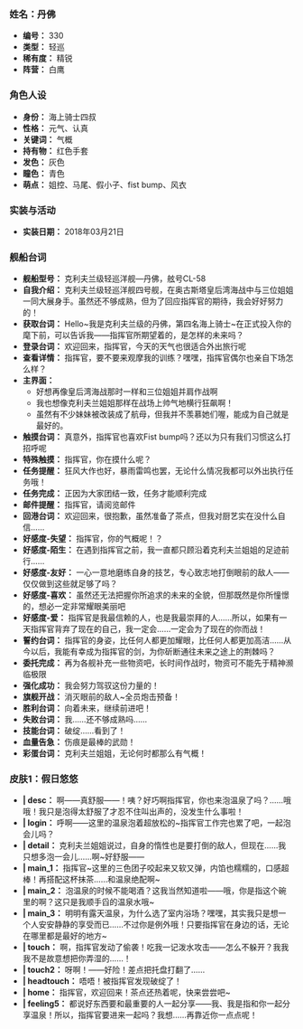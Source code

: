 ### 姓名：丹佛
* **编号：** 330
* **类型：** 轻巡
* **稀有度：** 精锐
* **阵营：** 白鹰


### 角色人设
* **身份：** 海上骑士四叔
* **性格：** 元气、认真
* **关键词：** 气概
* **持有物：** 红色手套
* **发色：** 灰色
* **瞳色：** 青色
* **萌点：** 姐控、马尾、假小子、fist bump、风衣


### 实装与活动
* **实装日期：** 2018年03月21日


### 舰船台词
* **舰船型号：** 克利夫兰级轻巡洋舰—丹佛，舷号CL-58
* **自我介绍：** 克利夫兰级轻巡洋舰四号舰，在奥古斯塔皇后湾海战中与三位姐姐一同大展身手。虽然还不够成熟，但为了回应指挥官的期待，我会好好努力的！
* **获取台词：** Hello~我是克利夫兰级的丹佛，第四名海上骑士~在正式投入你的麾下前，可以告诉我——指挥官所期望着的，是怎样的未来吗？
* **登录台词：** 欢迎回来，指挥官，今天的天气也很适合外出旅行呢
* **查看详情：** 指挥官，要不要来观摩我的训练？嘿嘿，指挥官偶尔也亲自下场怎么样？
* **主界面：**
  * 好想再像皇后湾海战那时一样和三位姐姐并肩作战啊
  * 我也想像克利夫兰姐姐那样在战场上帅气地横行狂飙啊！
  * 虽然有不少妹妹被改装成了航母，但我并不羡慕她们喔，能成为自己就是最好的。
* **触摸台词：** 真意外，指挥官也喜欢Fist bump吗？还以为只有我们习惯这么打招呼呢
* **特殊触摸：** 指挥官，你在摸什么呢？
* **任务提醒：** 狂风大作也好，暴雨雷鸣也罢，无论什么情况我都可以外出执行任务哦！
* **任务完成：** 正因为大家团结一致，任务才能顺利完成
* **邮件提醒：** 指挥官，请阅览邮件
* **回港台词：** 欢迎回来，很抱歉，虽然准备了茶点，但我对厨艺实在没什么自信……
* **好感度-失望：** 指挥官，你的气概呢！？
* **好感度-陌生：** 在遇到指挥官之前，我一直都只顾沿着克利夫兰姐姐的足迹前行……
* **好感度-友好：** 一心一意地磨练自身的技艺，专心致志地打倒眼前的敌人——仅仅做到这些就足够了吗？
* **好感度-喜欢：** 虽然还无法把握你所追求的未来的全貌，但那既然是你所憧憬的，想必一定非常耀眼美丽吧
* **好感度-爱：** 指挥官是我最信赖的人，也是我最崇拜的人……所以，如果有一天指挥官背弃了现在的自己，我一定会……一定会为了现在的你而战！
* **誓约台词：** 指挥官的身姿，比任何人都更加耀眼，比任何人都更加高洁……从今以后，我能有幸成为指挥官的剑，为你斫断通往未来之途上的荆棘吗？
* **委托完成：** 再为各舰补充一些物资吧，长时间作战时，物资可不能先于精神濒临极限
* **强化成功：** 我会努力驾驭这份力量的！
* **旗舰开战：** 消灭眼前的敌人~全员炮击预备！
* **胜利台词：** 向着未来，继续前进吧！
* **失败台词：** 我……还不够成熟吗……
* **技能台词：** 破绽……看到了！
* **血量告急：** 伤痕是最棒的武勋！
* **彩蛋台词：** 克利夫兰姐姐，无论何时都那么有气概！


### 皮肤1：假日悠悠
* **| desc：** 啊——真舒服——！咦？好巧啊指挥官，你也来泡温泉了吗？……哦哦！我只是泡得太舒服了才忍不住叫出声的，没发生什么事啦！
* **| login：** 呼啊——这里的温泉泡着超放松的~指挥官工作完也累了吧，一起泡会儿吗？
* **| detail：** 克利夫兰姐姐说过，自身的惰性也是要打倒的敌人，但现在……我只想多泡一会儿……啊~好舒服——
* **| main_1：** 指挥官~这里的三色团子咬起来又软又弹，内馅也糯糯的，口感超棒！再搭配这杯抹茶……和温泉绝配啊~
* **| main_2：** 泡温泉的时候不能喝酒？这我当然知道啦——哦，你是指这个碗里的啊？这只是我顺手舀的温泉水哦~
* **| main_3：** 明明有露天温泉，为什么选了室内浴场？嘿嘿，其实我只是想一个人安安静静的享受而已……不过你是例外哦！只要指挥官在身边的话，无论在哪里都是最好的地方~
* **| touch：** 啊，指挥官发动了偷袭！吃我一记泼水攻击——怎么不躲开？我我我不是故意想把你弄湿的……！
* **| touch2：** 呀啊！——好险！差点把托盘打翻了……
* **| headtouch：** 唔唔！被指挥官发现破绽了！
* **| home：** 指挥官，欢迎回来！茶点还热着呢，快来尝尝吧~
* **| feeling5：** 都说好东西要和最重要的人一起分享——我、我是指和你一起分享温泉！所以，指挥官要进来一起吗？我想……再靠近你一点点呢！
